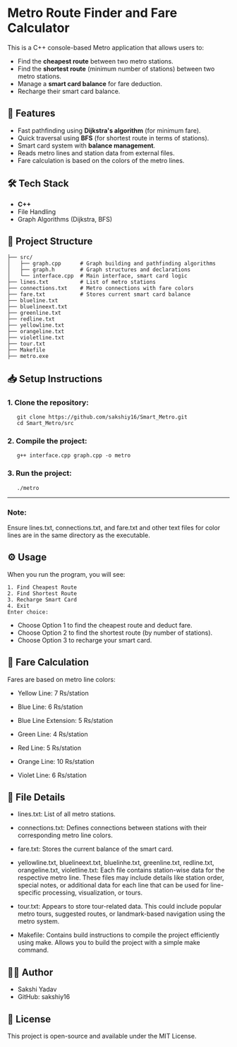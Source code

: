 # Metro Route Finder and Fare Calculator

This is a C++ console-based Metro application that allows users to:
- Find the **cheapest route** between two metro stations.
- Find the **shortest route** (minimum number of stations) between two metro stations.
- Manage a **smart card balance** for fare deduction.
- Recharge their smart card balance.

## 🚀 Features
- Fast pathfinding using **Dijkstra's algorithm** (for minimum fare).
- Quick traversal using **BFS** (for shortest route in terms of stations).
- Smart card system with **balance management**.
- Reads metro lines and station data from external files.
- Fare calculation is based on the colors of the metro lines.

## 🛠️ Tech Stack
- **C++**
- File Handling
- Graph Algorithms (Dijkstra, BFS)

## 📂 Project Structure
```plaintext
├── src/
│   ├── graph.cpp      # Graph building and pathfinding algorithms
│   ├── graph.h        # Graph structures and declarations
│   └── interface.cpp  # Main interface, smart card logic
├── lines.txt          # List of metro stations
├── connections.txt    # Metro connections with fare colors
├── fare.txt           # Stores current smart card balance
├── blueline.txt
├── bluelineext.txt
├── greenline.txt
├── redline.txt
├── yellowline.txt
├── orangeline.txt
├── violetline.txt
├── tour.txt
├── Makefile
├── metro.exe
```
## 📥 Setup Instructions
  ### 1. Clone the repository:
  ```plaintext
     git clone https://github.com/sakshiy16/Smart_Metro.git
     cd Smart_Metro/src
   ```
 ### 2. Compile the project:
 ```plaintext
    g++ interface.cpp graph.cpp -o metro
   ```
 ### 3. Run the project:
 ```plaintext
    ./metro
   ```
---

 ### Note:
  Ensure lines.txt, connections.txt, and fare.txt and other text files for color lines are in the same directory as the executable.

## ⚙️ Usage
When you run the program, you will see:
```plaintext
1. Find Cheapest Route
2. Find Shortest Route
3. Recharge Smart Card
4. Exit
Enter choice:
```
- Choose Option 1 to find the cheapest route and deduct fare.
- Choose Option 2 to find the shortest route (by number of stations).
- Choose Option 3 to recharge your smart card.


## 🧮 Fare Calculation
Fares are based on metro line colors:

- Yellow Line: 7 Rs/station

- Blue Line: 6 Rs/station

- Blue Line Extension: 5 Rs/station

- Green Line: 4 Rs/station

- Red Line: 5 Rs/station

- Orange Line: 10 Rs/station

- Violet Line: 6 Rs/station

## 📄 File Details
- lines.txt:
List of all metro stations.

- connections.txt:
Defines connections between stations with their corresponding metro line colors.

- fare.txt:
Stores the current balance of the smart card.

- yellowline.txt, bluelineext.txt, bluelinhe.txt, greenline.txt, redline.txt, orangeline.txt, violetline.txt:
Each file contains station-wise data for the respective metro line. These files may include details like station order, special notes, or additional data for each line that can be used for line-specific processing, visualization, or tours.

- tour.txt:
Appears to store tour-related data. This could include popular metro tours, suggested routes, or landmark-based navigation using the metro system.

- Makefile:
Contains build instructions to compile the project efficiently using make. Allows you to build the project with a simple make command.

## 👩‍💻 Author
- Sakshi Yadav
- GitHub: sakshiy16

## 📜 License
This project is open-source and available under the MIT License.
        
